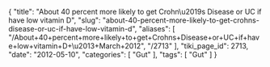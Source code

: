 {
    "title": "About 40 percent more likely to get Crohn\u2019s Disease or UC if have low vitamin D",
    "slug": "about-40-percent-more-likely-to-get-crohns-disease-or-uc-if-have-low-vitamin-d",
    "aliases": [
        "/About+40+percent+more+likely+to+get+Crohns+Disease+or+UC+if+have+low+vitamin+D+\u2013+March+2012",
        "/2713"
    ],
    "tiki_page_id": 2713,
    "date": "2012-05-10",
    "categories": [
        "Gut"
    ],
    "tags": [
        "Gut"
    ]
}